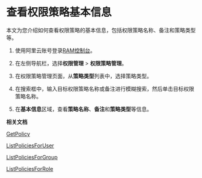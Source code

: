 # 查看权限策略基本信息

本文为您介绍如何查看权限策略的基本信息，包括权限策略名称、备注和策略类型等。

1.  使用阿里云账号登录[RAM控制台](https://ram.console.aliyun.com/)。

2.  在左侧导航栏，选择**权限管理** \> **权限策略管理**。

3.  在权限策略管理页面，从**策略类型**列表中，选择策略类型。

4.  在搜索框中，输入目标权限策略名称或备注进行模糊搜索，然后单击目标权限策略名称。

5.  在**基本信息**区域，查看**策略名称**、**备注**和**策略类型**等信息。


**相关文档**  


[GetPolicy](/cn.zh-CN/API参考/API参考（RAM）/权限策略管理接口/GetPolicy.md)

[ListPoliciesForUser](/cn.zh-CN/API参考/API参考（RAM）/权限策略管理接口/ListPoliciesForUser.md)

[ListPoliciesForGroup](/cn.zh-CN/API参考/API参考（RAM）/权限策略管理接口/ListPoliciesForGroup.md)

[ListPoliciesForRole](/cn.zh-CN/API参考/API参考（RAM）/权限策略管理接口/ListPoliciesForRole.md)

